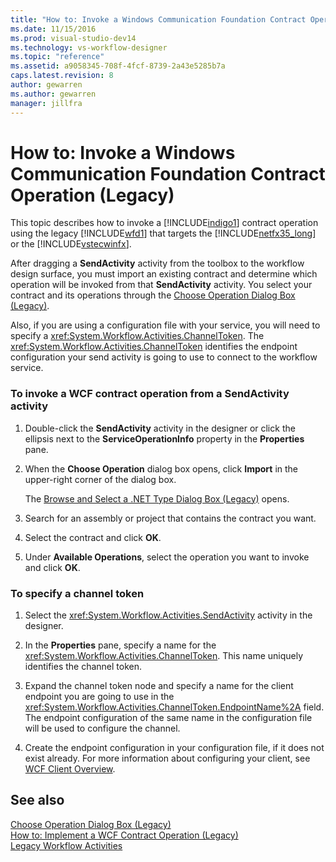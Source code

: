 ```yaml
---
title: "How to: Invoke a Windows Communication Foundation Contract Operation (Legacy) | Microsoft Docs"
ms.date: 11/15/2016
ms.prod: visual-studio-dev14
ms.technology: vs-workflow-designer
ms.topic: "reference"
ms.assetid: a9058345-708f-4fcf-8739-2a43e5285b7a
caps.latest.revision: 8
author: gewarren
ms.author: gewarren
manager: jillfra
---
```

# How to: Invoke a Windows Communication Foundation Contract Operation (Legacy)
This topic describes how to invoke a [!INCLUDE[indigo1](../includes/indigo1-md.md)] contract operation using the legacy [!INCLUDE[wfd1](../includes/wfd1-md.md)] that targets the [!INCLUDE[netfx35_long](../includes/netfx35-long-md.md)] or the [!INCLUDE[vstecwinfx](../includes/vstecwinfx-md.md)].  
  
 After dragging a **SendActivity** activity from the toolbox to the workflow design surface, you must import an existing contract and determine which operation will be invoked from that **SendActivity** activity. You select your contract and its operations through the [Choose Operation Dialog Box (Legacy)](../workflow-designer/choose-operation-dialog-box-legacy.md).  
  
 Also, if you are using a configuration file with your service, you will need to specify a <xref:System.Workflow.Activities.ChannelToken>. The <xref:System.Workflow.Activities.ChannelToken> identifies the endpoint configuration your send activity is going to use to connect to the workflow service.  
  
### To invoke a WCF contract operation from a SendActivity activity  
  
1. Double-click the **SendActivity** activity in the designer or click the ellipsis next to the **ServiceOperationInfo** property in the **Properties** pane.  
  
2. When the **Choose Operation** dialog box opens, click **Import** in the upper-right corner of the dialog box.  
  
     The [Browse and Select a .NET Type Dialog Box (Legacy)](../workflow-designer/browse-and-select-a-dotnet-type-dialog-box-legacy.md) opens.  
  
3. Search for an assembly or project that contains the contract you want.  
  
4. Select the contract and click **OK**.  
  
5. Under **Available Operations**, select the operation you want to invoke and click **OK**.  
  
### To specify a channel token  
  
1. Select the <xref:System.Workflow.Activities.SendActivity> activity in the designer.  
  
2. In the **Properties** pane, specify a name for the <xref:System.Workflow.Activities.ChannelToken>. This name uniquely identifies the channel token.  
  
3. Expand the channel token node and specify a name for the client endpoint you are going to use in the <xref:System.Workflow.Activities.ChannelToken.EndpointName%2A> field. The endpoint configuration of the same name in the configuration file will be used to configure the channel.  
  
4. Create the endpoint configuration in your configuration file, if it does not exist already. For more information about configuring your client, see [WCF Client Overview](https://msdn.microsoft.com/library/f60d9bc5-8ade-4471-8ecf-5a07a936c82d).  
  
## See also  
 [Choose Operation Dialog Box (Legacy)](../workflow-designer/choose-operation-dialog-box-legacy.md)   
 [How to: Implement a WCF Contract Operation (Legacy)](../workflow-designer/how-to-implement-a-windows-communication-foundation-contract-operation-legacy.md)   
 [Legacy Workflow Activities](../workflow-designer/legacy-workflow-activities.md)